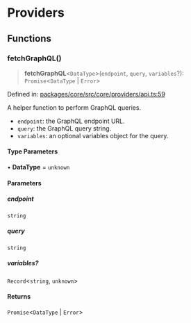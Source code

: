 # Providers

## Functions

### fetchGraphQL()

> **fetchGraphQL**\<`DataType`\>(`endpoint`, `query`, `variables`?): `Promise`\<`DataType` \| `Error`\>

Defined in: [packages/core/src/core/providers/api.ts:59](https://github.com/frontboat/daydreams-lootsurvivor/blob/d67b2f3397494c04d69d93c255da6bfe11dd2d6f/packages/core/src/core/providers/api.ts#L59)

A helper function to perform GraphQL queries.
- `endpoint`: the GraphQL endpoint URL.
- `query`: the GraphQL query string.
- `variables`: an optional variables object for the query.

#### Type Parameters

• **DataType** = `unknown`

#### Parameters

##### endpoint

`string`

##### query

`string`

##### variables?

`Record`\<`string`, `unknown`\>

#### Returns

`Promise`\<`DataType` \| `Error`\>
